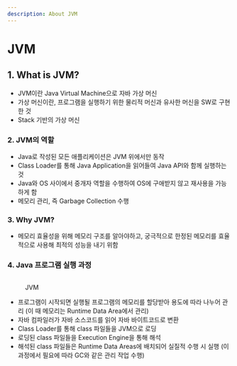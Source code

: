 ```yaml
---
description: About JVM
---
```


# JVM

## 1. What is JVM?

* JVM이란 Java Virtual Machine으로 자바 가상 머신
* 가상 머신이란, 프로그램을 실행하기 위한 물리적 머신과 유사한 머신을 SW로 구현한 것
* Stack 기반의 가상 머신

### 2. JVM의 역할

* Java로 작성된 모든 애플리케이션은 JVM 위에서만 동작
* Class Loader를 통해 Java Application을 읽어들여 Java API와 함께 실행하는 것
* Java와 OS 사이에서 중개자 역할을 수행하여 OS에 구애받지 않고 재사용을 가능하게 함
* 메모리 관리, 즉 Garbage Collection 수행

### 3. Why JVM?

* 메모리 효율성을 위해 메모리 구조를 알아야하고, 궁극적으로 한정된 메모리를 효율적으로 사용해 최적의 성능을 내기 위함

### 4. Java 프로그램 실행 과정

<figure><img src="broken-reference" alt=""><figcaption><p>JVM</p></figcaption></figure>

* 프로그램이 시작되면 실행될 프로그램의 메모리를 할당받아 용도에 따라 나누어 관리 (이 때 메모리는 Runtime Data Area에서 관리)
* 자바 컴파일러가 자바 소스코드를 읽어 자바 바이트코드로 변환
* Class Loader를 통해 class 파일들을 JVM으로 로딩
* 로딩된 class 파일들을 Execution Engine을 통해 해석
* 해석된 class 파일들은 Runtime Data Areas에 배치되어 실질적 수행 시 실행 (이 과정에서 필요에 따라 GC와 같은 관리 작업 수행)
